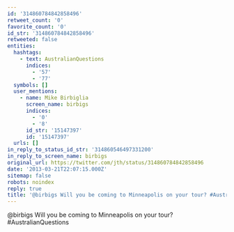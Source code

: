 ```yaml
---
id: '314860784842858496'
retweet_count: '0'
favorite_count: '0'
id_str: '314860784842858496'
retweeted: false
entities:
  hashtags:
    - text: AustralianQuestions
      indices:
        - '57'
        - '77'
  symbols: []
  user_mentions:
    - name: Mike Birbiglia
      screen_name: birbigs
      indices:
        - '0'
        - '8'
      id_str: '15147397'
      id: '15147397'
  urls: []
in_reply_to_status_id_str: '314860546497331200'
in_reply_to_screen_name: birbigs
original_url: https://twitter.com/jth/status/314860784842858496
date: '2013-03-21T22:07:15.000Z'
sitemap: false
robots: noindex
reply: true
title: '@birbigs Will you be coming to Minneapolis on your tour? #AustralianQuestions'
---
```


@birbigs Will you be coming to Minneapolis on your tour? #AustralianQuestions